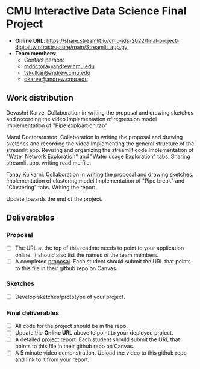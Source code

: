 # CMU Interactive Data Science Final Project

* **Online URL**: https://share.streamlit.io/cmu-ids-2022/final-project-digitaltwinfrastructure/main/Streamlit_app.py
* **Team members**:
  * Contact person: 
  * mdoctora@andrew.cmu.edu
  * tskulkar@andrew.cmu.edu
  * dkarve@andrew.cmu.edu

## Work distribution

Devashri Karve:
Collaboration in writing the proposal and drawing sketches and recording the video
Implementation of regression model
Implementation of "Pipe exploartion tab"

Maral Doctorarastoo:
Collaboration in writing the proposal and drawing sketches and recording the video
Implementing the general structure of the streamlit app.
Revising and organizing the streamlit code
Implementation of "Water Network Exploration" and "Water usage Exploration" tabs.
Sharing streamlit app.
writing read me file.

Tanay Kulkarni:
Collaboration in writing the proposal and drawing sketches.
Implementation of clustering model
Implementation of "Pipe break" and "Clustering" tabs.
Writing the report.


Update towards the end of the project.


## Deliverables

### Proposal

- [ ] The URL at the top of this readme needs to point to your application online. It should also list the names of the team members.
- [ ] A completed [proposal](Proposal.md). Each student should submit the URL that points to this file in their github repo on Canvas.

### Sketches

- [ ] Develop sketches/prototype of your project.

### Final deliverables

- [ ] All code for the project should be in the repo.
- [ ] Update the **Online URL** above to point to your deployed project.
- [ ] A detailed [project report](Report.md).  Each student should submit the URL that points to this file in their github repo on Canvas.
- [ ] A 5 minute video demonstration.  Upload the video to this github repo and link to it from your report.

